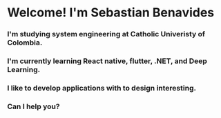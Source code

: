 # Welcome! I'm Sebastian Benavides

### I'm studying system engineering at Catholic Univeristy of Colombia.

### I'm currently learning React native, flutter, .NET, and Deep Learning.
### I like to develop applications with to design interesting.


### Can I help you?
